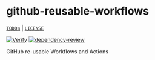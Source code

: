 # github-reusable-workflows

[`TODO`s](./TODO.md) | [`LICENSE`](./LICENSE.md)

[![Verify](https://github.com/percebus/github-reusable-workflows/actions/workflows/always.yml/badge.svg)](https://github.com/percebus/github-reusable-workflows/actions/workflows/always.yml) [![dependency-review](https://github.com/percebus/github-reusable-workflows/actions/workflows/dependency-review.yml/badge.svg)](https://github.com/percebus/github-reusable-workflows/actions/workflows/dependency-review.yml)

GitHub re-usable Workflows and Actions
